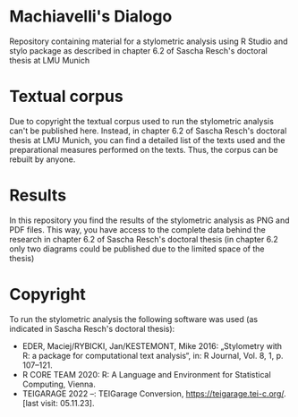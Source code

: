 # Machiavelli's Dialogo

Repository containing material for a stylometric analysis using R Studio and stylo package as described in chapter 6.2 of Sascha Resch's doctoral thesis at LMU Munich

# Textual corpus

Due to copyright the textual corpus used to run the stylometric analysis can't be published here. Instead, in chapter 6.2 of Sascha Resch's doctoral thesis at LMU Munich, you can find a detailed list of the texts used and the preparational measures performed on the texts. Thus, the corpus can be rebuilt by anyone.

# Results

In this repository you find the results of the stylometric analysis as PNG and PDF files. This way, you have access to the complete data behind the research in chapter 6.2 of Sascha Resch's doctoral thesis (in chapter 6.2 only two diagrams could be published due to the limited space of the thesis)

# Copyright

To run the stylometric analysis the following software was used (as indicated in Sascha Resch's doctoral thesis):

- EDER, Maciej/RYBICKI, Jan/KESTEMONT, Mike 2016: „Stylometry with R: a package for computational text analysis“, in: R Journal, Vol. 8, 1, p. 107–121.
- R CORE TEAM 2020: R: A Language and Environment for Statistical Computing, Vienna.
- TEIGARAGE 2022 –: TEIGarage Conversion, https://teigarage.tei-c.org/. [last visit: 05.11.23].
